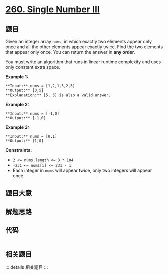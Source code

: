 # [260. Single Number III](https://leetcode.com/problems/single-number-iii)

## 题目

Given an integer array `nums`, in which exactly two elements appear only once
and all the other elements appear exactly twice. Find the two elements that
appear only once. You can return the answer in **any order**.

You must write an algorithm that runs in linear runtime complexity and uses
only constant extra space.



**Example 1:**

    
    
    **Input:** nums = [1,2,1,3,2,5]
    **Output:** [3,5]
    **Explanation:** [5, 3] is also a valid answer.
    

**Example 2:**

    
    
    **Input:** nums = [-1,0]
    **Output:** [-1,0]
    

**Example 3:**

    
    
    **Input:** nums = [0,1]
    **Output:** [1,0]
    



**Constraints:**

  * `2 <= nums.length <= 3 * 104`
  * `-231 <= nums[i] <= 231 - 1`
  * Each integer in `nums` will appear twice, only two integers will appear once.


## 题目大意

## 解题思路

## 代码

```javascript

```

## 相关题目

::: details 相关题目
:::
